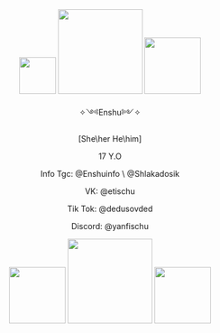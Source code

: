 <div id="header" align="center">
<img src="https://static.wikia.nocookie.net/ensemble-stars/images/7/71/Izumi_Sena_Namja_Town.png/revision/latest?cb=20200109223938" width="65"/> <img src="https://static.wikia.nocookie.net/ensemble-stars/images/9/96/%28Evening_Glow_Paddle%29_Izumi_Sena_Chibi.gif/revision/latest?cb=20230717073829" width="150"/> <img src="https://static.wikia.nocookie.net/ensemble-stars/images/2/27/Izumi_Sena_Anime_Chibi.png/revision/latest?cb=20190425051025" width="100"/> 
</div>


 <div id="header" align="center">
  
✧༺Enshu༻✧

[She\her He\him] 
  
17 Y.O
 <div id="header" align="center">
  
 Info Tgc: @Enshuinfo \ @Shlakadosik
 
 VK: @etischu
 
 Tik Tok: @dedusovded

 Discord: @yanfischu
 
<div id="header" align="center">
<img src="https://static.wikia.nocookie.net/ensemble-stars/images/5/5d/Eichi_Tenshouin_Namja_Town.png/revision/latest?cb=20200109223739" width="100"/> <img src="https://static.wikia.nocookie.net/ensemble-stars/images/a/af/%28Happy_Balloon%29_Eichi_Tenshouin_Chibi.gif/revision/latest?cb=20240629152627" width="150"/> <img src="https://static.wikia.nocookie.net/ensemble-stars/images/1/18/Eichi_Tenshouin_Anime_Chibi.png/revision/latest?cb=20190425121300" width="100"/>
</div>

